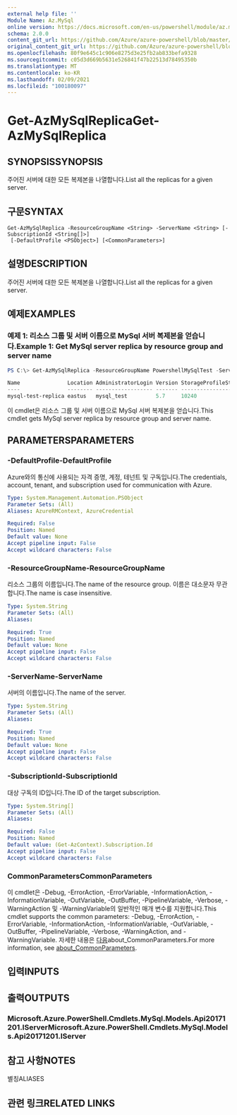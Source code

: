```yaml
---
external help file: ''
Module Name: Az.MySql
online version: https://docs.microsoft.com/en-us/powershell/module/az.mysql/get-azmysqlreplica
schema: 2.0.0
content_git_url: https://github.com/Azure/azure-powershell/blob/master/src/MySql/help/Get-AzMySqlReplica.md
original_content_git_url: https://github.com/Azure/azure-powershell/blob/master/src/MySql/help/Get-AzMySqlReplica.md
ms.openlocfilehash: 80f9e645c1c906e8275d3e25fb2ab833befa9328
ms.sourcegitcommit: c05d3d669b5631e526841f47b22513d78495350b
ms.translationtype: MT
ms.contentlocale: ko-KR
ms.lasthandoff: 02/09/2021
ms.locfileid: "100180097"
---
```

# <span data-ttu-id="b305a-101">Get-AzMySqlReplica</span><span class="sxs-lookup"><span data-stu-id="b305a-101">Get-AzMySqlReplica</span></span>

## <span data-ttu-id="b305a-102">SYNOPSIS</span><span class="sxs-lookup"><span data-stu-id="b305a-102">SYNOPSIS</span></span>
<span data-ttu-id="b305a-103">주어진 서버에 대한 모든 복제본을 나열합니다.</span><span class="sxs-lookup"><span data-stu-id="b305a-103">List all the replicas for a given server.</span></span>

## <span data-ttu-id="b305a-104">구문</span><span class="sxs-lookup"><span data-stu-id="b305a-104">SYNTAX</span></span>

```
Get-AzMySqlReplica -ResourceGroupName <String> -ServerName <String> [-SubscriptionId <String[]>]
 [-DefaultProfile <PSObject>] [<CommonParameters>]
```

## <span data-ttu-id="b305a-105">설명</span><span class="sxs-lookup"><span data-stu-id="b305a-105">DESCRIPTION</span></span>
<span data-ttu-id="b305a-106">주어진 서버에 대한 모든 복제본을 나열합니다.</span><span class="sxs-lookup"><span data-stu-id="b305a-106">List all the replicas for a given server.</span></span>

## <span data-ttu-id="b305a-107">예제</span><span class="sxs-lookup"><span data-stu-id="b305a-107">EXAMPLES</span></span>

### <span data-ttu-id="b305a-108">예제 1: 리소스 그룹 및 서버 이름으로 MySql 서버 복제본을 얻습니다.</span><span class="sxs-lookup"><span data-stu-id="b305a-108">Example 1: Get MySql server replica by resource group and server name</span></span>
```powershell
PS C:\> Get-AzMySqlReplica -ResourceGroupName PowershellMySqlTest -ServerName mysql-test

Name               Location AdministratorLogin Version StorageProfileStorageMb SkuName   SkuTier        SslEnforcement
----               -------- ------------------ ------- ----------------------- -------   -------        --------------
mysql-test-replica eastus   mysql_test         5.7     10240                   GP_Gen5_4 GeneralPurpose Disabled
```

<span data-ttu-id="b305a-109">이 cmdlet은 리소스 그룹 및 서버 이름으로 MySql 서버 복제본을 얻습니다.</span><span class="sxs-lookup"><span data-stu-id="b305a-109">This cmdlet gets MySql server replica by resource group and server name.</span></span>

## <span data-ttu-id="b305a-110">PARAMETERS</span><span class="sxs-lookup"><span data-stu-id="b305a-110">PARAMETERS</span></span>

### <span data-ttu-id="b305a-111">-DefaultProfile</span><span class="sxs-lookup"><span data-stu-id="b305a-111">-DefaultProfile</span></span>
<span data-ttu-id="b305a-112">Azure와의 통신에 사용되는 자격 증명, 계정, 테넌트 및 구독입니다.</span><span class="sxs-lookup"><span data-stu-id="b305a-112">The credentials, account, tenant, and subscription used for communication with Azure.</span></span>

```yaml
Type: System.Management.Automation.PSObject
Parameter Sets: (All)
Aliases: AzureRMContext, AzureCredential

Required: False
Position: Named
Default value: None
Accept pipeline input: False
Accept wildcard characters: False
```

### <span data-ttu-id="b305a-113">-ResourceGroupName</span><span class="sxs-lookup"><span data-stu-id="b305a-113">-ResourceGroupName</span></span>
<span data-ttu-id="b305a-114">리소스 그룹의 이름입니다.</span><span class="sxs-lookup"><span data-stu-id="b305a-114">The name of the resource group.</span></span>
<span data-ttu-id="b305a-115">이름은 대소문자 무관합니다.</span><span class="sxs-lookup"><span data-stu-id="b305a-115">The name is case insensitive.</span></span>

```yaml
Type: System.String
Parameter Sets: (All)
Aliases:

Required: True
Position: Named
Default value: None
Accept pipeline input: False
Accept wildcard characters: False
```

### <span data-ttu-id="b305a-116">-ServerName</span><span class="sxs-lookup"><span data-stu-id="b305a-116">-ServerName</span></span>
<span data-ttu-id="b305a-117">서버의 이름입니다.</span><span class="sxs-lookup"><span data-stu-id="b305a-117">The name of the server.</span></span>

```yaml
Type: System.String
Parameter Sets: (All)
Aliases:

Required: True
Position: Named
Default value: None
Accept pipeline input: False
Accept wildcard characters: False
```

### <span data-ttu-id="b305a-118">-SubscriptionId</span><span class="sxs-lookup"><span data-stu-id="b305a-118">-SubscriptionId</span></span>
<span data-ttu-id="b305a-119">대상 구독의 ID입니다.</span><span class="sxs-lookup"><span data-stu-id="b305a-119">The ID of the target subscription.</span></span>

```yaml
Type: System.String[]
Parameter Sets: (All)
Aliases:

Required: False
Position: Named
Default value: (Get-AzContext).Subscription.Id
Accept pipeline input: False
Accept wildcard characters: False
```

### <span data-ttu-id="b305a-120">CommonParameters</span><span class="sxs-lookup"><span data-stu-id="b305a-120">CommonParameters</span></span>
<span data-ttu-id="b305a-121">이 cmdlet은 -Debug, -ErrorAction, -ErrorVariable, -InformationAction, -InformationVariable, -OutVariable, -OutBuffer, -PipelineVariable, -Verbose, -WarningAction 및 -WarningVariable의 일반적인 매개 변수를 지원합니다.</span><span class="sxs-lookup"><span data-stu-id="b305a-121">This cmdlet supports the common parameters: -Debug, -ErrorAction, -ErrorVariable, -InformationAction, -InformationVariable, -OutVariable, -OutBuffer, -PipelineVariable, -Verbose, -WarningAction, and -WarningVariable.</span></span> <span data-ttu-id="b305a-122">자세한 내용은 [다음](http://go.microsoft.com/fwlink/?LinkID=113216)about_CommonParameters.</span><span class="sxs-lookup"><span data-stu-id="b305a-122">For more information, see [about_CommonParameters](http://go.microsoft.com/fwlink/?LinkID=113216).</span></span>

## <span data-ttu-id="b305a-123">입력</span><span class="sxs-lookup"><span data-stu-id="b305a-123">INPUTS</span></span>

## <span data-ttu-id="b305a-124">출력</span><span class="sxs-lookup"><span data-stu-id="b305a-124">OUTPUTS</span></span>

### <span data-ttu-id="b305a-125">Microsoft.Azure.PowerShell.Cmdlets.MySql.Models.Api20171201.IServer</span><span class="sxs-lookup"><span data-stu-id="b305a-125">Microsoft.Azure.PowerShell.Cmdlets.MySql.Models.Api20171201.IServer</span></span>

## <span data-ttu-id="b305a-126">참고 사항</span><span class="sxs-lookup"><span data-stu-id="b305a-126">NOTES</span></span>

<span data-ttu-id="b305a-127">별칭</span><span class="sxs-lookup"><span data-stu-id="b305a-127">ALIASES</span></span>

## <span data-ttu-id="b305a-128">관련 링크</span><span class="sxs-lookup"><span data-stu-id="b305a-128">RELATED LINKS</span></span>

